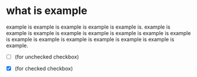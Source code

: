 # what is example
example is example is example is example is example is. example is example is example is example is example is example is example is example is example is example is example is example is example is example is example.


- [ ] (for unchecked checkbox)
- [x] (for checked checkbox)


